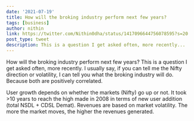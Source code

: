 ```yaml
---
date: '2021-07-19'
title: How will the broking industry perform next few years? 
tags: [business]
author: nithin
link: https://twitter.com/Nithin0dha/status/1417096644756078595?s=20
post_type: tweet
description: This is a question I get asked often, more recently...
---
```


How will the broking industry perform next few years? This is a question I get asked often, more recently. I usually say, if you can tell me the Nifty direction or volatility, I can tell you what the broking industry will do. Because both are positively correlated.

User growth depends on whether the markets (Nifty) go up or not. It took >10 years to reach the high made in 2008 in terms of new user addition (total NSDL + CDSL Demat). Revenues are based on market volatility. The more the market moves, the higher the revenues generated. 
